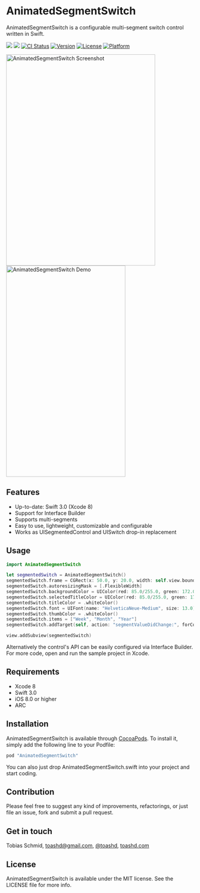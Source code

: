 # AnimatedSegmentSwitch
AnimatedSegmentSwitch is a configurable multi-segment switch control written in Swift.

[![](http://img.shields.io/badge/iOS-10%2B-blue.svg)]()
[![](http://img.shields.io/badge/Swift-3.0-blue.svg)]()
[![CI Status](http://img.shields.io/travis/toashd/AnimatedSegmentSwitch.svg?style=flat)](https://travis-ci.org/toashd/AnimatedSegmentSwitch)
[![Version](https://img.shields.io/cocoapods/v/AnimatedSegmentSwitch.svg?style=flat)](http://cocoapods.org/pods/AnimatedSegmentSwitch)
[![License](https://img.shields.io/cocoapods/l/AnimatedSegmentSwitch.svg?style=flat)](http://cocoapods.org/pods/AnimatedSegmentSwitch)
[![Platform](https://img.shields.io/cocoapods/p/AnimatedSegmentSwitch.svg?style=flat)](http://cocoapods.org/pods/AnimatedSegmentSwitch)

<img src="https://github.com/toashd/AnimatedSegmentSwitch/blob/master/screenshot.png" alt="AnimatedSegmentSwitch Screenshot" width="400" height="568" />
<img src="https://github.com/toashd/AnimatedSegmentSwitch/blob/master/demo.gif" alt="AnimatedSegmentSwitch Demo" width="320" height="568" />

## Features
* Up-to-date: Swift 3.0 (Xcode 8)
* Support for Interface Builder
* Supports multi-segments
* Easy to use, lightweight, customizable and configurable
* Works as UISegmentedControl and UISwitch drop-in replacement

## Usage

```swift
import AnimatedSegmentSwitch

let segmentedSwitch = AnimatedSegmentSwitch()
segmentedSwitch.frame = CGRect(x: 50.0, y: 20.0, width: self.view.bounds.width - 100.0, height: 30.0)
segmentedSwitch.autoresizingMask = [.FlexibleWidth]
segmentedSwitch.backgroundColor = UIColor(red: 85.0/255.0, green: 172.0/255.0, blue: 238.0/255.0, alpha: 1)
segmentedSwitch.selectedTitleColor = UIColor(red: 85.0/255.0, green: 172.0/255.0, blue: 238.0/255.0, alpha: 1)
segmentedSwitch.titleColor = .whiteColor()
segmentedSwitch.font = UIFont(name: "HelveticaNeue-Medium", size: 13.0)
segmentedSwitch.thumbColor = .whiteColor()
segmentedSwitch.items = ["Week", "Month", "Year"]
segmentedSwitch.addTarget(self, action: "segmentValueDidChange:", forControlEvents: .ValueChanged)

view.addSubview(segmentedSwitch)
```

Alternatively the control's API can be easily configured via Interface Builder.
For more code, open and run the sample project in Xcode.

## Requirements
* Xcode 8
* Swift 3.0
* iOS 8.0 or higher
* ARC

## Installation

AnimatedSegmentSwitch is available through [CocoaPods](http://cocoapods.org). To install
it, simply add the following line to your Podfile:

```ruby
pod "AnimatedSegmentSwitch"
```

You can also just drop AnimatedSegmentSwitch.swift into your project and start
coding.

## Contribution
Please feel free to suggest any kind of improvements, refactorings, or just file an
issue, fork and submit a pull request.

## Get in touch

Tobias Schmid, toashd@gmail.com, [@toashd](http://twitter.com/toashd), [toashd.com](http://toashd.com)

## License

AnimatedSegmentSwitch is available under the MIT license. See the LICENSE file for more info.

